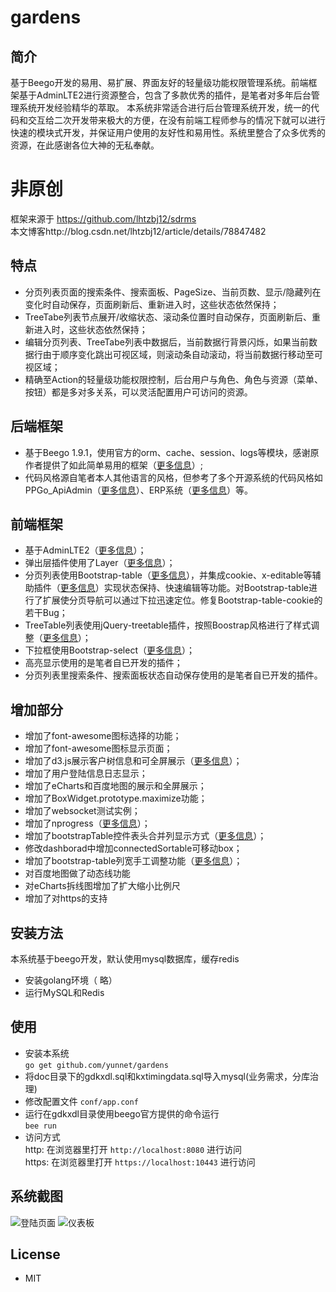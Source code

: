 # gardens

## 简介
基于Beego开发的易用、易扩展、界面友好的轻量级功能权限管理系统。前端框架基于AdminLTE2进行资源整合，包含了多款优秀的插件，是笔者对多年后台管理系统开发经验精华的萃取。
本系统非常适合进行后台管理系统开发，统一的代码和交互给二次开发带来极大的方便，在没有前端工程师参与的情况下就可以进行快速的模块式开发，并保证用户使用的友好性和易用性。系统里整合了众多优秀的资源，在此感谢各位大神的无私奉献。
# 非原创
  框架来源于 https://github.com/lhtzbj12/sdrms
  <br>本文博客http://blog.csdn.net/lhtzbj12/article/details/78847482

## 特点
* 分页列表页面的搜索条件、搜索面板、PageSize、当前页数、显示/隐藏列在变化时自动保存，页面刷新后、重新进入时，这些状态依然保持；
* TreeTabe列表节点展开/收缩状态、滚动条位置时自动保存，页面刷新后、重新进入时，这些状态依然保持；
* 编辑分页列表、TreeTabe列表中数据后，当前数据行背景闪烁，如果当前数据行由于顺序变化跳出可视区域，则滚动条自动滚动，将当前数据行移动至可视区域；
* 精确至Action的轻量级功能权限控制，后台用户与角色、角色与资源（菜单、按钮）都是多对多关系，可以灵活配置用户可访问的资源。

## 后端框架
* 基于Beego 1.9.1，使用官方的orm、cache、session、logs等模块，感谢原作者提供了如此简单易用的框架（<a href="https://beego.me/">更多信息</a>）;
* 代码风格源自笔者本人其他语言的风格，但参考了多个开源系统的代码风格如 PPGo_ApiAdmin（<a href="https://github.com/george518/PPGo_ApiAdmin">更多信息</a>）、ERP系统（<a href="https://github.com/hexiaoyun128/ERP">更多信息</a>）等。

## 前端框架
* 基于AdminLTE2（<a href="https://adminlte.io/themes/AdminLTE/index2.html">更多信息</a>）；
* 弹出层插件使用了Layer（<a href="http://layer.layui.com/">更多信息</a>）；
* 分页列表使用Bootstrap-table（<a href="http://bootstrap-table.wenzhixin.net.cn/zh-cn/getting-started/">更多信息</a>），并集成cookie、x-editable等辅助插件（<a href="http://bootstrap-table.wenzhixin.net.cn/zh-cn/extensions/">更多信息</a>）实现状态保持、快速编辑等功能。对Bootstrap-table进行了扩展使分页导航可以通过下拉迅速定位。修复Bootstrap-table-cookie的若干Bug；
* TreeTable列表使用jQuery-treetable插件，按照Boostrap风格进行了样式调整（<a href="http://ludo.cubicphuse.nl/jquery-treetable/">更多信息</a>）；
* 下拉框使用Bootstrap-select（<a href="http://silviomoreto.github.io/bootstrap-select/">更多信息</a>）；
* 高亮显示使用的是笔者自已开发的插件；
* 分页列表里搜索条件、搜索面板状态自动保存使用的是笔者自已开发的插件。

## 增加部分
* 增加了font-awesome图标选择的功能；
* 增加了font-awesome图标显示页面；
* 增加了d3.js展示客户树信息和可全屏展示（<a href="http://www.robschmuecker.com/d3-js-drag-and-drop-zoomable-tree/">更多信息</a>）；
* 增加了用户登陆信息日志显示；
* 增加了eCharts和百度地图的展示和全屏展示；
* 增加了BoxWidget.prototype.maximize功能；
* 增加了websocket测试实例；
* 增加了nprogress（<a href="https://github.com/rstacruz/nprogress/">更多信息</a>）；
* 增加了bootstrapTable控件表头合并列显示方式（<a href="https://github.com/wenzhixin/bootstrap-table/tree/master/src/extensions/sticky-header/">更多信息</a>）；
* 修改dashborad中增加connectedSortable可移动box；
* 增加了bootstrap-table列宽手工调整功能（<a href="https://github.com/wenzhixin/bootstrap-table/tree/master/src/extensions/resizable/">更多信息</a>）；
* 对百度地图做了动态线功能
* 对eCharts拆线图增加了扩大缩小比例尺
* 增加了对https的支持

## 安装方法
本系统基于beego开发，默认使用mysql数据库，缓存redis
* 安装golang环境（ 略）
* 运行MySQL和Redis

## 使用
* 安装本系统
<br>`go get github.com/yunnet/gardens`
* 将doc目录下的gdkxdl.sql和kxtimingdata.sql导入mysql(业务需求，分库治理)
* 修改配置文件 `conf/app.conf`
* 运行在gdkxdl目录使用beego官方提供的命令运行
<br>`bee run`
* 访问方式
<br>http: 在浏览器里打开 `http://localhost:8080` 进行访问
<br>https: 在浏览器里打开 `https://localhost:10443` 进行访问

## 系统截图
![登陆页面](https://github.com/yunnet/gardens/blob/master/doc/image/login.png)
![仪表板](https://github.com/yunnet/gardens/blob/master/doc/image/dashboard.png)

## License
* MIT